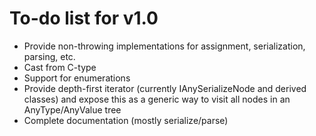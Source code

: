 # To-do list for v1.0

* Provide non-throwing implementations for assignment, serialization, parsing, etc.
* Cast from C-type
* Support for enumerations
* Provide depth-first iterator (currently IAnySerializeNode<T> and derived classes) and expose this as a generic way to visit all nodes in an AnyType/AnyValue tree
* Complete documentation (mostly serialize/parse)
